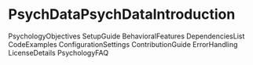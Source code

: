 # PsychDataPsychDataIntroduction
PsychologyObjectives
SetupGuide
BehavioralFeatures
DependenciesList
CodeExamples
ConfigurationSettings
ContributionGuide
ErrorHandling
LicenseDetails
PsychologyFAQ

